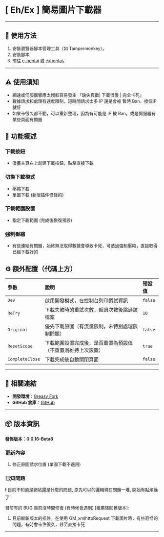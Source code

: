 # **[ Eh/Ex ] 簡易圖片下載器**

---

## **👻 使用方法**

1. 安裝瀏覽器腳本管理工具（如 Tampermonkey）。
2. 安裝腳本
3. 前往 [e-hentai](https://e-hentai.org/) 或 [exhentai](https://exhentai.org/)。

---

## **⚠️ 使用須知**
- 網速或伺服器響應太慢較容易發生 「缺失頁數| 下載很慢 | 完全卡死」
- 數據請求和處理有速度限制，短時間請求太多 IP 還是會被 暫時 Ban，換個IP就好
- 如果卡很久都不動，可以重新整理，因為有可能是 IP 被 Ban，或是伺服器有某些頁面有問題


## **📜 功能概述**

### **下載按鈕**
- 漫畫主頁右上創建下載按鈕，點擊直接下載

### **切換下載模式**
- 壓縮下載
- 單圖下載 (新版插件怪怪的)

### **下載範圍設置**
- 指定下載範圍 (完成後恢復預設)

### **強制壓縮**
- 有些連結有問題，始終無法取得數據會導致卡死，可透過強制壓縮，直接取得已經下載好的


## **⚙️ 額外配置（代碼上方）**

| **參數** | **說明** | **預設值** |
| :---- | :---- | :---- |
| `Dev` | 啟用開發模式，在控制台列印調試資訊 | `false` |
| `ReTry` | 下載失敗時的重試次數，超過次數後跳過該檔案 | `10` |
| `Original` | 優先下載原圖（有流量限制，未特別處理限制問題）| `false` |
| `ResetScope` | 下載範圍設置完成後，是否重置為預設值（不重置則維持上次設置）| `true` |
| `CompleteClose` | 下載完成後自動關閉頁面 | `false`|

---

## **🔗 相關連結**

- **開發環境**：[Greasy Fork](https://greasyfork.org/zh-TW/users/989635-canaan-hs)  
- **GitHub 倉庫**：[GitHub](https://github.com/Canaan-HS/MonkeyScript/tree/main/ExDownloader)

---

## **📦 版本資訊**

**發佈版本：0.0.16-Beta8** 

### **更新內容**
1. 修正原圖請求位置 (單圖下載不適用)

### **已知問題**
❗️ 目前不知道是網站還是什麼的問題, 原先可以的邏輯現在問題一堆, 開始有點煩躁了

目前有的 BUG 目前沒時間修復 (有時候會遇到) [推薦降回舊版本]:
1. 目前較新版本的插件，在使用 GM_xmlhttpRequest 下載圖片時，有些奇怪的問題，有時會卡住很久，甚至直接卡死

---
